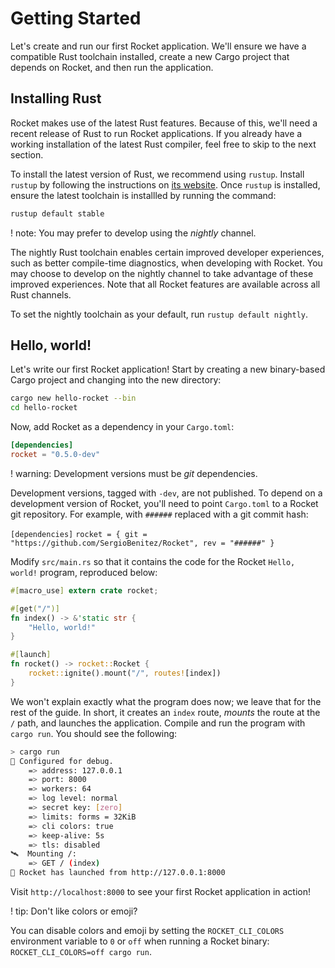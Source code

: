# Getting Started

Let's create and run our first Rocket application. We'll ensure we have a
compatible Rust toolchain installed, create a new Cargo project that depends on
Rocket, and then run the application.

## Installing Rust

Rocket makes use of the latest Rust features. Because of this, we'll need a
recent release of Rust to run Rocket applications. If you already have a working
installation of the latest Rust compiler, feel free to skip to the next section.

To install the latest version of Rust, we recommend using `rustup`. Install
`rustup` by following the instructions on [its website](https://rustup.rs/).
Once `rustup` is installed, ensure the latest toolchain is installled by running
the command:

```sh
rustup default stable
```

! note: You may prefer to develop using the _nightly_ channel.

  The nightly Rust toolchain enables certain improved developer experiences,
  such as better compile-time diagnostics, when developing with Rocket. You may
  choose to develop on the nightly channel to take advantage of these improved
  experiences. Note that all Rocket features are available across all Rust
  channels.

  To set the nightly toolchain as your default, run `rustup default nightly`.

## Hello, world!

Let's write our first Rocket application! Start by creating a new binary-based
Cargo project and changing into the new directory:

```sh
cargo new hello-rocket --bin
cd hello-rocket
```

Now, add Rocket as a dependency in your `Cargo.toml`:

```toml
[dependencies]
rocket = "0.5.0-dev"
```

! warning: Development versions must be _git_ dependencies.

  Development versions, tagged with `-dev`, are not published. To depend on a
  development version of Rocket, you'll need to point `Cargo.toml` to a Rocket
  git repository. For example, with `######` replaced with a git commit hash:

  `
  [dependencies]
  `
  `
  rocket = { git = "https://github.com/SergioBenitez/Rocket", rev = "######" }
  `

Modify `src/main.rs` so that it contains the code for the Rocket `Hello, world!`
program, reproduced below:

```rust
#[macro_use] extern crate rocket;

#[get("/")]
fn index() -> &'static str {
    "Hello, world!"
}

#[launch]
fn rocket() -> rocket::Rocket {
    rocket::ignite().mount("/", routes![index])
}
```

We won't explain exactly what the program does now; we leave that for the rest
of the guide. In short, it creates an `index` route, _mounts_ the route at the
`/` path, and launches the application. Compile and run the program with `cargo
run`. You should see the following:

```sh
> cargo run
🔧 Configured for debug.
    => address: 127.0.0.1
    => port: 8000
    => workers: 64
    => log level: normal
    => secret key: [zero]
    => limits: forms = 32KiB
    => cli colors: true
    => keep-alive: 5s
    => tls: disabled
🛰  Mounting /:
    => GET / (index)
🚀 Rocket has launched from http://127.0.0.1:8000
```

Visit `http://localhost:8000` to see your first Rocket application in action!

! tip: Don't like colors or emoji?

  You can disable colors and emoji by setting the `ROCKET_CLI_COLORS`
  environment variable to `0` or `off` when running a Rocket binary:
  `ROCKET_CLI_COLORS=off cargo run`.
